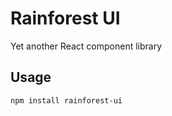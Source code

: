 # Rainforest UI

Yet another React component library

## Usage

```sh
npm install rainforest-ui
```
